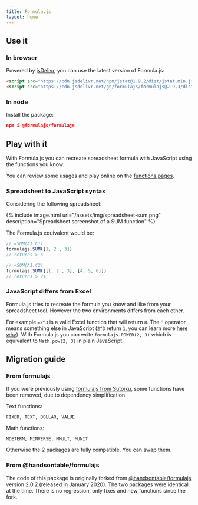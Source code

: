 ```yaml
---
title: Formula.js
layout: home
---
```


## Use it

### In browser

Powered by [jsDelivr](https://www.jsdelivr.com/), you can use the latest version of Formula.js:

```html
<script src="https://cdn.jsdelivr.net/npm/jstat@1.9.2/dist/jstat.min.js"></script> 
<script src="https://cdn.jsdelivr.net/gh/formulajs/formulajs@2.9.3/dist/formula.min.js"></script>
```

### In node

Install the package:

```json
npm i @formulajs/formulajs
```

## Play with it

With Formula.js you can recreate spreadsheet formula with JavaScript using the functions you know.

You can review some usages and play online on the [functions pages](/functions).

### Spreadsheet to JavaScript syntax

Considering the following spreadsheet:

{% include image.html url="/assets/img/spreadsheet-sum.png" description="Spreadsheet screenshot of a SUM function" %}

The Formula.js equivalent would be:

```javascript
// =SUM(A1:C1)
formulajs.SUM([1, 2 , 3])
// returns > 6

// =SUM(A1:C2)
formulajs.SUM([[1, 2 , 3], [4, 5, 6]])
// returns > 21
```

### JavaScript differs from Excel

Formula.js tries to recreate the formula you know and like from your spreadsheet tool. However the two environments
differs from each other.

For example `=2^3` is a valid Excel function that will return `8`. The `^` operator means something else in JavaScript 
(`2^3` return `1`, you can learn more [here why](https://www.w3schools.com/js/js_bitwise.asp)). With Formula.js you
can write `formulajs.POWER(2, 3)` which is equivalent to `Math.pow(2, 3)` in plain JavaScript.

## Migration guide

### From formulajs

If you were previously using [formulajs from Sutoiku](https://www.npmjs.com/package/formulajs), some functions have been
removed, due to dependency simplification.

Text functions:

`FIXED, TEXT, DOLLAR, VALUE`

Math functions:

`MDETERM, MINVERSE, MMULT, MUNIT`

Otherwise the 2 packages are fully compatible. You can swap them.

### From @handsontable/formulajs

The code of this package is originally forked from [@handsontable/formulajs](https://github.com/handsontable/formula.js#readme)
 version 2.0.2 (released in January 2020). The two packages were identical at the time. There is no regression, only 
 fixes and new functions since the fork.
